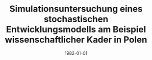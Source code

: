 ---
# Documentation: https://wowchemy.com/docs/managing-content/

title: Simulationsuntersuchung eines stochastischen Entwicklungsmodells am Beispiel
  wissenschaftlicher Kader in Polen
subtitle: ''
summary: ''
authors:
- kwasnicka
- Witold Kwaśnicki
tags: []
categories: []
date: '1982-01-01'
lastmod: 2022-10-07T04:58:50Z
featured: false
draft: false

# Featured image
# To use, add an image named `featured.jpg/png` to your page's folder.
# Focal points: Smart, Center, TopLeft, Top, TopRight, Left, Right, BottomLeft, Bottom, BottomRight.
image:
  caption: ''
  focal_point: ''
  preview_only: false

# Projects (optional).
#   Associate this post with one or more of your projects.
#   Simply enter your project's folder or file name without extension.
#   E.g. `projects = ["internal-project"]` references `content/project/deep-learning/index.md`.
#   Otherwise, set `projects = []`.
projects: []
publishDate: '2022-10-07T04:58:49.352512Z'
publication_types:
- '1'
abstract: ''
publication: '*Methodologische Probleme der Wissenschaftsforschung. Materialien der
  III. bilateralen Konferenz DDR-UdSSR zu Problemen der Methodologie der Wissenschaft,
  Berlin, Dezember 1980. T. 3. Wissenschaftsmetrische Methoden.*'
---